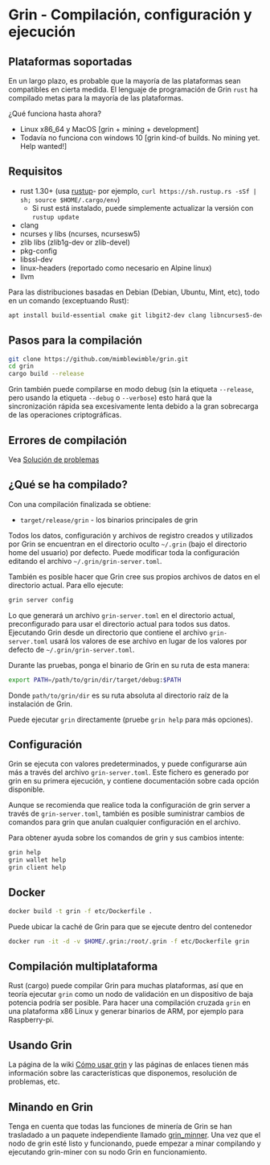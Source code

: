 # Grin - Compilación, configuración y ejecución

## Plataformas soportadas

En un largo plazo, es probable que la mayoría de las plataformas sean compatibles en cierta medida.
El lenguaje de programación de Grin `rust` ha compilado metas para la mayoría de las plataformas.

¿Qué funciona hasta ahora?

* Linux x86\_64 y MacOS [grin + mining + development]
* Todavía no funciona con windows 10 [grin kind-of builds. No mining yet. Help wanted!]

## Requisitos

* rust 1.30+ (usa [rustup]((https://www.rustup.rs/))- por ejemplo, `curl https://sh.rustup.rs -sSf | sh; source $HOME/.cargo/env`)
  * Si rust está instalado, puede simplemente actualizar la versión con  `rustup update`
* clang
* ncurses y libs (ncurses, ncursesw5)
* zlib libs (zlib1g-dev or zlib-devel)
* pkg-config
* libssl-dev
* linux-headers (reportado como necesario en Alpine linux)
* llvm

Para las distribuciones basadas en Debian (Debian, Ubuntu, Mint, etc), todo en un comando (exceptuando Rust):

```sh
apt install build-essential cmake git libgit2-dev clang libncurses5-dev libncursesw5-dev zlib1g-dev pkg-config libssl-dev llvm
```

## Pasos para la compilación

```sh
git clone https://github.com/mimblewimble/grin.git
cd grin
cargo build --release
```

Grin también puede compilarse en modo debug (sin la etiqueta `--release`, pero usando la etiqueta `--debug` o `--verbose`) esto hará que la sincronización rápida sea excesivamente lenta debido a la gran sobrecarga de las operaciones criptográficas.

## Errores de compilación

Vea [Solución de problemas](https://github.com/mimblewimble/docs/wiki/Troubleshooting)

## ¿Qué se ha compilado?

Con una compilación finalizada se obtiene:

* `target/release/grin` - los binarios principales de grin

Todos los datos, configuración y archivos de registro creados y utilizados por Grin se encuentran en el directorio oculto `~/.grin` (bajo el directorio home del usuario) por defecto. Puede modificar toda la configuración editando el archivo `~/.grin/grin-server.toml`.

También es posible hacer que Grin cree sus propios archivos de datos en el directorio actual. Para ello ejecute:

```sh
grin server config
```

Lo que generará un archivo `grin-server.toml` en el directorio actual, preconfigurado para usar el directorio actual para todos sus datos. Ejecutando Grin desde un directorio que contiene el archivo `grin-server.toml` usará los valores de ese archivo en lugar de los valores por defecto de `~/.grin/grin-server.toml`.

Durante las pruebas, ponga el binario de Grin en su ruta de esta manera:

```sh
export PATH=/path/to/grin/dir/target/debug:$PATH
```

Donde `path/to/grin/dir` es su ruta absoluta al directorio raíz de la instalación de Grin.

Puede ejecutar `grin` directamente (pruebe `grin help` para más opciones).

## Configuración

Grin se ejecuta con valores predeterminados, y puede configurarse aún más a través del archivo `grin-server.toml`. Este fichero es generado por grin en su primera ejecución, y contiene documentación sobre cada opción disponible.

Aunque se recomienda que realice toda la configuración de grin server a través de `grin-server.toml`, también es posible suministrar cambios de comandos para grin que anulan cualquier configuración en el archivo.

Para obtener ayuda sobre los comandos de grin y sus cambios intente:

```sh
grin help
grin wallet help
grin client help
```

## Docker

```sh
docker build -t grin -f etc/Dockerfile .
```

Puede ubicar la caché de Grin para que se ejecute dentro del contenedor

```sh
docker run -it -d -v $HOME/.grin:/root/.grin -f etc/Dockerfile grin
```

## Compilación multiplataforma

Rust (cargo) puede compilar Grin para muchas plataformas, así que en teoría ejecutar `grin` como un nodo de validación en un dispositivo de baja potencia podría ser posible. Para hacer una compilación cruzada `grin` en una plataforma x86 Linux y generar binarios de ARM, por ejemplo para Raspberry-pi.

## Usando Grin

La página de la wiki [Cómo usar grin](https://github.com/mimblewimble/docs/wiki/How-to-use-grin) y las páginas de enlaces tienen más información sobre las características que disponemos, resolución de problemas, etc.

## Minando en Grin

Tenga en cuenta que todas las funciones de minería de Grin se han trasladado a un paquete independiente llamado [grin_minner](https://github.com/mimblewimble/grin-miner). Una vez que el nodo de grin esté listo y funcionando, puede empezar a minar compilando y ejecutando grin-miner con su nodo Grin en funcionamiento.
